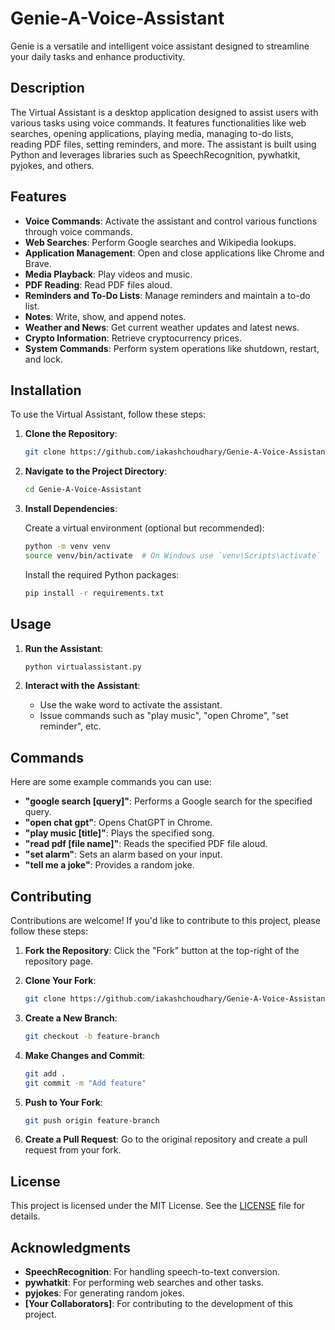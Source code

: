 # Genie-A-Voice-Assistant
Genie is a versatile and intelligent voice assistant designed to streamline your daily tasks and enhance productivity.

## Description

The Virtual Assistant is a desktop application designed to assist users with various tasks using voice commands. It features functionalities like web searches, opening applications, playing media, managing to-do lists, reading PDF files, setting reminders, and more. The assistant is built using Python and leverages libraries such as SpeechRecognition, pywhatkit, pyjokes, and others.

## Features

- **Voice Commands**: Activate the assistant and control various functions through voice commands.
- **Web Searches**: Perform Google searches and Wikipedia lookups.
- **Application Management**: Open and close applications like Chrome and Brave.
- **Media Playback**: Play videos and music.
- **PDF Reading**: Read PDF files aloud.
- **Reminders and To-Do Lists**: Manage reminders and maintain a to-do list.
- **Notes**: Write, show, and append notes.
- **Weather and News**: Get current weather updates and latest news.
- **Crypto Information**: Retrieve cryptocurrency prices.
- **System Commands**: Perform system operations like shutdown, restart, and lock.

## Installation

To use the Virtual Assistant, follow these steps:

1. **Clone the Repository**:

    ```bash
    git clone https://github.com/iakashchoudhary/Genie-A-Voice-Assistant.git
    ```

2. **Navigate to the Project Directory**:

    ```bash
    cd Genie-A-Voice-Assistant
    ```

3. **Install Dependencies**:

    Create a virtual environment (optional but recommended):

    ```bash
    python -m venv venv
    source venv/bin/activate  # On Windows use `venv\Scripts\activate`
    ```

    Install the required Python packages:

    ```bash
    pip install -r requirements.txt
    ```

## Usage

1. **Run the Assistant**:

    ```bash
    python virtualassistant.py
    ```

2. **Interact with the Assistant**:
   - Use the wake word to activate the assistant.
   - Issue commands such as "play music", "open Chrome", "set reminder", etc.

## Commands

Here are some example commands you can use:

- **"google search [query]"**: Performs a Google search for the specified query.
- **"open chat gpt"**: Opens ChatGPT in Chrome.
- **"play music [title]"**: Plays the specified song.
- **"read pdf [file name]"**: Reads the specified PDF file aloud.
- **"set alarm"**: Sets an alarm based on your input.
- **"tell me a joke"**: Provides a random joke.

## Contributing

Contributions are welcome! If you'd like to contribute to this project, please follow these steps:

1. **Fork the Repository**: Click the "Fork" button at the top-right of the repository page.

2. **Clone Your Fork**:

    ```bash
    git clone https://github.com/iakashchoudhary/Genie-A-Voice-Assistant.git
    ```

3. **Create a New Branch**:

    ```bash
    git checkout -b feature-branch
    ```

4. **Make Changes and Commit**:

    ```bash
    git add .
    git commit -m "Add feature"
    ```

5. **Push to Your Fork**:

    ```bash
    git push origin feature-branch
    ```

6. **Create a Pull Request**: Go to the original repository and create a pull request from your fork.

## License

This project is licensed under the MIT License. See the [LICENSE](LICENSE) file for details.

## Acknowledgments

- **SpeechRecognition**: For handling speech-to-text conversion.
- **pywhatkit**: For performing web searches and other tasks.
- **pyjokes**: For generating random jokes.
- **[Your Collaborators]**: For contributing to the development of this project.
